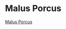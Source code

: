 # Malus Porcus
[Malus Porcus](https://translate.google.com/?sl=la&tl=en&text=malus%20porcus&op=translate)
